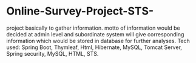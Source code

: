 # Online-Survey-Project-STS-
project basically to gather information. motto of information would be decided at admin level and subordinate system will give corresponding information which would be stored in database for further analyses. Tech used: Spring Boot, Thymleaf, Html, Hibernate, MySQL, Tomcat Server, Spring security, MySQL, HTML, STS.
